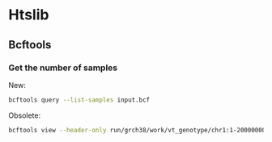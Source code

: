 # Htslib

## Bcftools

### Get the number of samples

New:
```bash
bcftools query --list-samples input.bcf
```

Obsolete:
```bash
bcftools view --header-only run/grch38/work/vt_genotype/chr1:1-20000000.vcf.gz | tail -1 | cut -f10- | tr '\t' '\n' | wc -l
```
